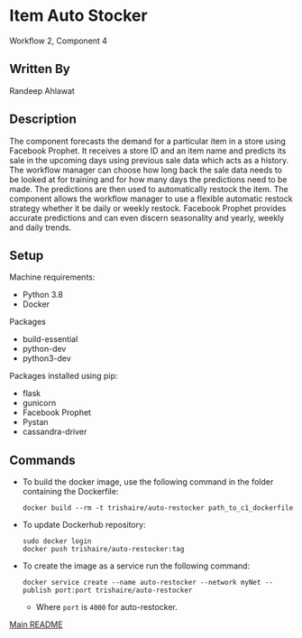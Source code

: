 # Item Auto Stocker
  Workflow 2, Component 4

## Written By
Randeep Ahlawat

## Description
  The component forecasts the demand for a particular item in a store using Facebook Prophet. It receives a store ID and an item name and predicts its sale in the upcoming days using previous sale data which acts as a history. The workflow manager can choose how long back the sale data needs to be looked at for training and for how many days the predictions need to be made. The predictions are then used to automatically restock the item. The component allows the workflow manager to use a flexible automatic restock strategy whether it be daily or weekly restock. Facebook Prophet provides accurate predictions and can even discern seasonality and yearly, weekly and daily trends.

## Setup
Machine requirements:
* Python 3.8
* Docker

Packages  
* build-essential
* python-dev
* python3-dev

Packages installed using pip:
* flask
* gunicorn
* Facebook Prophet
* Pystan
* cassandra-driver

## Commands
  * To build the docker image, use the following command in the folder containing the Dockerfile:
    ```
    docker build --rm -t trishaire/auto-restocker path_to_c1_dockerfile
    ```
  * To update Dockerhub repository:
  
    ```
    sudo docker login
    docker push trishaire/auto-restocker:tag
    ```

  * To create the image as a service run the following command:

    ```
    docker service create --name auto-restocker --network myNet --publish port:port trishaire/auto-restocker
    ```

    * Where `port` is `4000` for auto-restocker.
  
[Main README](https://github.com/CPVazquez/CS6343Linear)
